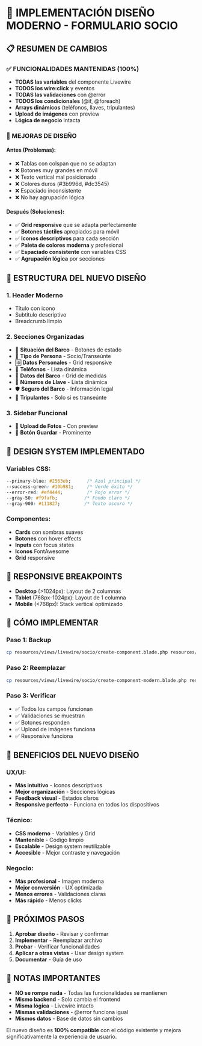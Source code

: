 # 🎨 IMPLEMENTACIÓN DISEÑO MODERNO - FORMULARIO SOCIO

## 📋 RESUMEN DE CAMBIOS

### ✅ FUNCIONALIDADES MANTENIDAS (100%)
- **TODAS las variables** del componente Livewire
- **TODOS los wire:click** y eventos
- **TODAS las validaciones** con @error
- **TODOS los condicionales** (@if, @foreach)
- **Arrays dinámicos** (teléfonos, llaves, tripulantes)
- **Upload de imágenes** con preview
- **Lógica de negocio** intacta

### 🎨 MEJORAS DE DISEÑO

#### Antes (Problemas):
- ❌ Tablas con colspan que no se adaptan
- ❌ Botones muy grandes en móvil
- ❌ Texto vertical mal posicionado
- ❌ Colores duros (#3b996d, #dc3545)
- ❌ Espaciado inconsistente
- ❌ No hay agrupación lógica

#### Después (Soluciones):
- ✅ **Grid responsive** que se adapta perfectamente
- ✅ **Botones táctiles** apropiados para móvil
- ✅ **Iconos descriptivos** para cada sección
- ✅ **Paleta de colores moderna** y profesional
- ✅ **Espaciado consistente** con variables CSS
- ✅ **Agrupación lógica** por secciones

## 🎯 ESTRUCTURA DEL NUEVO DISEÑO

### 1. **Header Moderno**
- Título con icono
- Subtítulo descriptivo
- Breadcrumb limpio

### 2. **Secciones Organizadas**
- 🚤 **Situación del Barco** - Botones de estado
- 👤 **Tipo de Persona** - Socio/Transeúnte
- 🆔 **Datos Personales** - Grid responsive
- 📱 **Teléfonos** - Lista dinámica
- 🚤 **Datos del Barco** - Grid de medidas
- 🔑 **Números de Llave** - Lista dinámica
- 🛡️ **Seguro del Barco** - Información legal
- 👥 **Tripulantes** - Solo si es transeúnte

### 3. **Sidebar Funcional**
- 📸 **Upload de Fotos** - Con preview
- 💾 **Botón Guardar** - Prominente

## 🎨 DESIGN SYSTEM IMPLEMENTADO

### Variables CSS:
```css
--primary-blue: #2563eb;      /* Azul principal */
--success-green: #10b981;     /* Verde éxito */
--error-red: #ef4444;         /* Rojo error */
--gray-50: #f9fafb;          /* Fondo claro */
--gray-900: #111827;         /* Texto oscuro */
```

### Componentes:
- **Cards** con sombras suaves
- **Botones** con hover effects
- **Inputs** con focus states
- **Iconos** FontAwesome
- **Grid** responsive

## 📱 RESPONSIVE BREAKPOINTS

- **Desktop** (>1024px): Layout de 2 columnas
- **Tablet** (768px-1024px): Layout de 1 columna
- **Mobile** (<768px): Stack vertical optimizado

## 🔧 CÓMO IMPLEMENTAR

### Paso 1: Backup
```bash
cp resources/views/livewire/socio/create-component.blade.php resources/views/livewire/socio/create-component-backup.blade.php
```

### Paso 2: Reemplazar
```bash
cp resources/views/livewire/socio/create-component-modern.blade.php resources/views/livewire/socio/create-component.blade.php
```

### Paso 3: Verificar
- ✅ Todos los campos funcionan
- ✅ Validaciones se muestran
- ✅ Botones responden
- ✅ Upload de imágenes funciona
- ✅ Responsive funciona

## 🎯 BENEFICIOS DEL NUEVO DISEÑO

### UX/UI:
- **Más intuitivo** - Iconos descriptivos
- **Mejor organización** - Secciones lógicas
- **Feedback visual** - Estados claros
- **Responsive perfecto** - Funciona en todos los dispositivos

### Técnico:
- **CSS moderno** - Variables y Grid
- **Mantenible** - Código limpio
- **Escalable** - Design system reutilizable
- **Accesible** - Mejor contraste y navegación

### Negocio:
- **Más profesional** - Imagen moderna
- **Mejor conversión** - UX optimizada
- **Menos errores** - Validaciones claras
- **Más rápido** - Menos clicks

## 🚀 PRÓXIMOS PASOS

1. **Aprobar diseño** - Revisar y confirmar
2. **Implementar** - Reemplazar archivo
3. **Probar** - Verificar funcionalidades
4. **Aplicar a otras vistas** - Usar design system
5. **Documentar** - Guía de uso

## 📝 NOTAS IMPORTANTES

- **NO se rompe nada** - Todas las funcionalidades se mantienen
- **Mismo backend** - Solo cambia el frontend
- **Misma lógica** - Livewire intacto
- **Mismas validaciones** - @error funciona igual
- **Mismos datos** - Base de datos sin cambios

El nuevo diseño es **100% compatible** con el código existente y mejora significativamente la experiencia de usuario.


